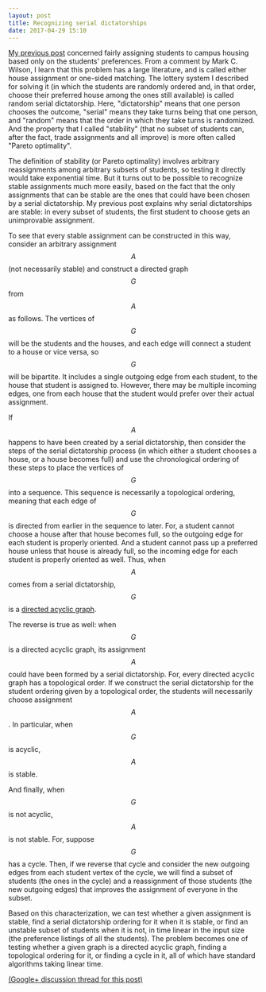 ```yaml
---
layout: post
title: Recognizing serial dictatorships
date: 2017-04-29 15:10
---
```

[My previous post]({{site.baseurl}}/2017/04/26/santa-cruz-sorting.html) concerned fairly assigning students to campus housing based only on the students' preferences. From a comment by Mark C. Wilson, I learn that this problem has a large literature, and is called either house assignment or one-sided matching. The lottery system I described for solving it (in which the students are randomly ordered and, in that order, choose their preferred house among the ones still available) is called random serial dictatorship. Here, "dictatorship" means that one person chooses the outcome, "serial" means they take turns being that one person, and "random" means that the order in which they take turns is randomized. And the property that I called "stability" (that no subset of students can, after the fact, trade assignments and all improve) is more often called "Pareto optimality".

The definition of stability (or Pareto optimality) involves arbitrary reassignments among arbitrary subsets of students, so testing it directly would take exponential time. But it turns out to be possible to recognize stable assignments much more easily, based on the fact that the only assignments that can be stable are the ones that could have been chosen by a serial dictatorship.
My previous post explains why serial dictatorships are stable: in every subset of students, the first student to choose gets an unimprovable assignment.

To see that every stable assignment can be constructed in this way, consider an arbitrary assignment $$A$$ (not necessarily stable) and construct a directed graph $$G$$ from $$A$$ as follows. The vertices of $$G$$ will be the students and the houses, and each edge will connect a student to a house or vice versa, so $$G$$ will be bipartite. It includes a single outgoing edge from each student, to the house that student is assigned to. However, there may be multiple incoming edges, one from each house that the student would prefer over their actual assignment.

If $$A$$ happens to have been created by a serial dictatorship, then consider the steps of the serial dictatorship process (in which either a student chooses a house, or a house becomes full) and use the chronological ordering of these steps to place the vertices of $$G$$ into a sequence. This sequence is necessarily a topological ordering, meaning that each edge of $$G$$ is directed from earlier in the sequence to later. For, a student cannot choose a house after that house becomes full, so the outgoing edge for each student is properly oriented. And a student cannot pass up a preferred house unless that house is already full, so the incoming edge for each student is properly oriented as well. Thus, when $$A$$ comes from a serial dictatorship, $$G$$ is a [directed acyclic graph](https://en.wikipedia.org/wiki/Directed_acyclic_graph).

The reverse is true as well: when $$G$$ is a directed acyclic graph, its assignment $$A$$ could have been formed by a serial dictatorship. For, every directed acyclic graph has a topological order. If we construct the serial dictatorship for the student ordering given by a topological order, the students will necessarily choose assignment $$A$$. In particular, when $$G$$ is acyclic, $$A$$ is stable.

And finally, when $$G$$ is not acyclic, $$A$$ is not stable. For, suppose $$G$$ has a cycle. Then, if we reverse that cycle and consider the new outgoing edges from each student vertex of the cycle, we will find a subset of students (the ones in the cycle) and a reassignment of those students (the new outgoing edges) that improves the assignment of everyone in the subset.

Based on this characterization, we can test whether a given assignment is stable, find a serial dictatorship ordering for it when it is stable, or find an unstable subset of students when it is not, in time linear in the input size (the preference listings of all the students). The problem becomes one of testing whether a given graph is a directed acyclic graph, finding a topological ordering for it, or finding a cycle in it, all of which have standard algorithms taking linear time.

[(Google+ discussion thread for this post)](https://plus.google.com/100003628603413742554/posts/7F8J5Cc5CWj)